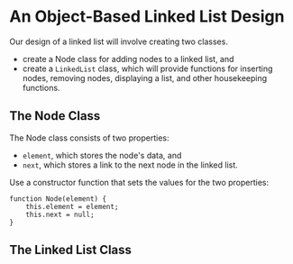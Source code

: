 # An Object-Based Linked List Design

Our design of a linked list will involve creating two classes.
* create a Node class for adding nodes to a linked list, and
* create a `LinkedList` class, which will provide functions for inserting nodes, removing nodes, displaying a list, and other housekeeping functions.

## The Node Class

The Node class consists of two properties:
* `element`, which stores the node's data, and
* `next`, which stores a link to the next node in the linked list.

Use a constructor function that sets the values for the two properties:
```
function Node(element) {
    this.element = element;
    this.next = null;
}
```

## The Linked List Class

